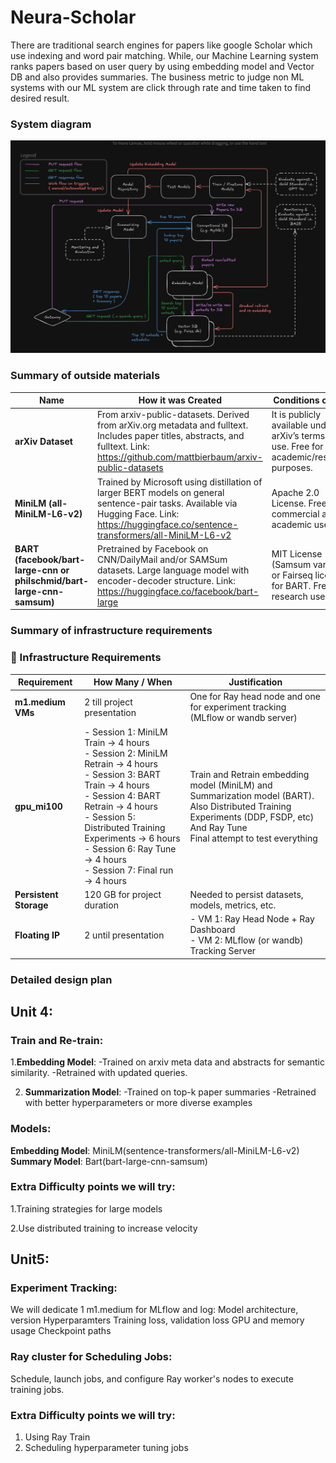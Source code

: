 # Neura-Scholar

There are traditional search engines for papers like google Scholar which use indexing and word pair matching. While, our Machine Learning system ranks papers based on user query by using embedding model and Vector DB and also provides summaries.
The business metric to judge non ML systems with our ML system are click through rate and time taken to find desired result. 


### System diagram


![System Diagram](system%20diagram.png)


### Summary of outside materials
| Name | How it was Created | Conditions of Use |
|----------|----------|----------|
| **arXiv Dataset** | From arxiv-public-datasets. Derived from arXiv.org metadata and fulltext. Includes paper titles, abstracts, and fulltext. Link: https://github.com/mattbierbaum/arxiv-public-datasets | It is publicly available under arXiv’s terms of use. Free for academic/research purposes. |
| **MiniLM (all-MiniLM-L6-v2)**  | Trained by Microsoft using distillation of larger BERT models on general sentence-pair tasks. Available via Hugging Face. Link: https://huggingface.co/sentence-transformers/all-MiniLM-L6-v2 | Apache 2.0 License. Free for commercial and academic use.  |
|**BART (facebook/bart-large-cnn or philschmid/bart-large-cnn-samsum)** |Pretrained by Facebook on CNN/DailyMail and/or SAMSum datasets. Large language model with encoder-decoder structure. Link: https://huggingface.co/facebook/bart-large |MIT License (Samsum variant) or Fairseq license for BART. Free for research use. |

### Summary of infrastructure requirements

### 🧠 Infrastructure Requirements

| **Requirement**     | **How Many / When**                                                                                                                                                          | **Justification**                                                                                                               |
|---------------------|------------------------------------------------------------------------------------------------------------------------------------------------------------------------------|----------------------------------------------------------------------------------------------------------------------------------|
| **m1.medium VMs**    | 2 till project presentation                                                                                                                                                   | One for Ray head node and one for experiment tracking (MLflow or wandb server)                                              |
| **gpu_mi100**        | - Session 1: MiniLM Train → 4 hours  <br> - Session 2: MiniLM Retrain → 4 hours  <br> - Session 3: BART Train → 4 hours  <br> - Session 4: BART Retrain → 4 hours  <br> - Session 5: Distributed Training Experiments → 6 hours  <br> - Session 6: Ray Tune → 4 hours  <br> - Session 7: Final run → 4 hours | Train and Retrain embedding model (MiniLM) and Summarization model (BART). <br> Also Distributed Training Experiments (DDP, FSDP, etc) <br> And Ray Tune <br> Final attempt to test everything |
| **Persistent Storage** | 120 GB for project duration                                                                                                                                                   | Needed to persist datasets, models, metrics, etc.                                                                                |
| **Floating IP**       | 2 until presentation                                                                                                                                                          | - VM 1: Ray Head Node + Ray Dashboard <br> - VM 2: MLflow (or wandb) Tracking Server                                        |

### Detailed design plan

## Unit 4:
### Train and Re-train:
1.**Embedding Model**:
   -Trained on arxiv meta data and abstracts for semantic similarity.
   -Retrained with updated queries.

2. **Summarization Model**:
   -Trained on top-k paper summaries
   -Retrained with better hyperparameters or more diverse examples


 
### Models:
**Embedding Model**: MiniLM(sentence-transformers/all-MiniLM-L6-v2)
**Summary Model**: Bart(bart-large-cnn-samsum)
 
### Extra Difficulty points we will try:
1.Training strategies for large models

2.Use distributed training to increase velocity


## Unit5:

### Experiment Tracking:
We will dedicate 1 m1.medium for MLflow and log:
  Model architecture, version
   Hyperparamters
   Training loss, validation loss
    GPU and memory usage
    Checkpoint paths
 
### Ray cluster for Scheduling Jobs:
Schedule, launch jobs, and configure Ray worker's nodes to execute training jobs.
 
### Extra Difficulty points we will try:
1. Using Ray Train
2. Scheduling hyperparameter tuning jobs


